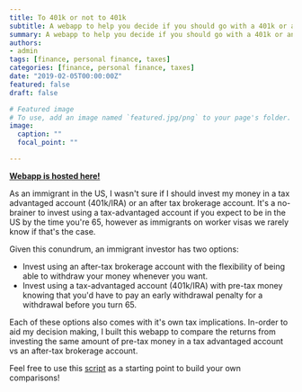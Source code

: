 ```yaml
---
title: To 401k or not to 401k 
subtitle: A webapp to help you decide if you should go with a 401k or an after-tax brokerage account.
summary: A webapp to help you decide if you should go with a 401k or an after-tax brokerage account.
authors:
- admin
tags: [finance, personal finance, taxes]
categories: [finance, personal finance, taxes]
date: "2019-02-05T00:00:00Z"
featured: false
draft: false

# Featured image
# To use, add an image named `featured.jpg/png` to your page's folder. 
image:
  caption: ""
  focal_point: ""

---
```


**[Webapp is hosted here!](https://www.401k-helper.kearanky.com/)**

As an immigrant in the US, I wasn't sure if I should invest my money in a tax advantaged account (401k/IRA) or an after tax brokerage account. It's a no-brainer to invest using a tax-advantaged account if you expect to be in the US by the time you're 65, however as immigrants on worker visas we rarely know if that's the case.  

Given this conundrum, an immigrant investor has two options:

* Invest using an after-tax brokerage account with the flexibility of being able to withdraw your money whenever you want.
* Invest using a tax-advantaged account (401k/IRA) with pre-tax money knowing that you'd have to pay an early withdrawal penalty for a withdrawal before you turn 65.  

Each of these options also comes with it's own tax implications. In-order to aid my decision making, I built this webapp to compare the returns from investing the same amount of pre-tax money in a tax advantaged account vs an after-tax brokerage account.

Feel free to use this [script](https://github.com/earankyk/401k_helper) as a starting point to build your own comparisons!